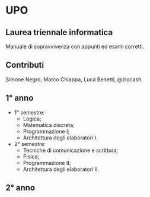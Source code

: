 # UPO

## Laurea triennale informatica

Manuale di sopravvivenza con appunti ed esami corretti.

## Contributi

Simone Negro, Marco Chiappa, Luca Benetti, @ziocash.

## 1° anno

- 1° semestre:
  - Logica;
  - Matematica discreta;
  - Programmazione I;
  - Architettura degli elaboratori I.
- 2° semestre:
  - Tecniche di comunicazione e scrittura;
  - Fisica;
  - Programmazione II;
  - Architettura degli elaboratori II.
  
## 2° anno
